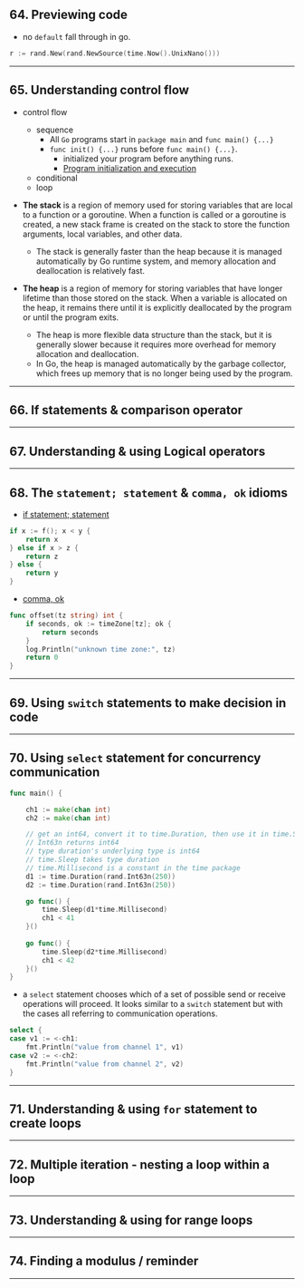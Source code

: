 ## 64. Previewing code

* no `default` fall through in go.

```go
r := rand.New(rand.NewSource(time.Now().UnixNano()))
```

***

## 65. Understanding control flow

* control flow
    * sequence
        * All `Go` programs start in `package main` and `func main() {...}`
        * `func init() {...}` runs before `func main() {...}`.
            * initialized your program before anything runs.
            * [Program initialization and execution](https://go.dev/ref/spec#Program_initialization_and_execution)
    * conditional
    * loop

* **The stack** is a region of memory used for storing variables that are local to a function or a goroutine. When a function is called or a goroutine is created, a new stack frame is created on the stack to store the function arguments, local variables, and other data.
    * The stack is generally faster than the heap because it is managed automatically by Go runtime system, and memory allocation and deallocation is relatively fast.

* **The heap** is a region of memory for storing variables that have longer lifetime than those stored on the stack. When a variable is allocated on the heap, it remains there until it is explicitly deallocated by the program or until the program exits. 
    * The heap is more flexible data structure than the stack, but it is generally slower because it requires more overhead for memory allocation and deallocation.
    * In Go, the heap is managed automatically by the garbage collector, which frees up memory that is no longer being used by the program.

***

## 66. If statements & comparison operator

***

## 67. Understanding & using Logical operators

***

## 68. The `statement; statement` & `comma, ok` idioms

* [if statement; statement](https://go.dev/ref/spec#If_statements)
```go
if x := f(); x < y {
	return x
} else if x > z {
	return z
} else {
	return y
}
```
* [comma, ok](https://go.dev/doc/effective_go)
```go
func offset(tz string) int {
    if seconds, ok := timeZone[tz]; ok {
        return seconds
    }
    log.Println("unknown time zone:", tz)
    return 0
}
```
***

## 69. Using `switch` statements to make decision in code

***

## 70. Using `select` statement for concurrency communication

```go
func main() {

    ch1 := make(chan int)
    ch2 := make(chan int)

    // get an int64, convert it to time.Duration, then use it in time.Sleep
    // Int63n returns int64
    // type duration's underlying type is int64
    // time.Sleep takes type duration
    // time.Millisecond is a constant in the time package
    d1 := time.Duration(rand.Int63n(250))
    d2 := time.Duration(rand.Int63n(250))

    go func() {
        time.Sleep(d1*time.Millisecond)
        ch1 < 41
    }()
    
    go func() {
        time.Sleep(d2*time.Millisecond)
        ch1 < 42
    }()
}
```

* a `select` statement chooses which of a set of possible send or receive operations will proceed. It looks similar to a `switch` statement but with the cases all referring to communication operations.

```go
select {
case v1 := <-ch1:
    fmt.Println("value from channel 1", v1)
case v2 := <-ch2:
    fmt.Println("value from channel 2", v2)
}
```


***

## 71. Understanding & using `for` statement to create loops

***

## 72. Multiple iteration - nesting a loop within a loop

***

## 73. Understanding & using for range loops

***

## 74. Finding a modulus / reminder

***
